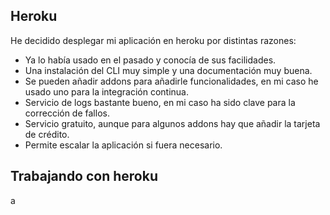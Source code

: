 ## Heroku

He decidido desplegar mi aplicación en heroku por distintas razones:

* Ya lo había usado en el pasado y conocía de sus facilidades.
* Una instalación del CLI muy simple y una documentación muy buena. 
* Se pueden añadir addons para añadirle funcionalidades, en mi caso he usado uno para la integración continua.
* Servicio de logs bastante bueno, en mi caso ha sido clave para la corrección de fallos.
* Servicio gratuito, aunque para algunos addons hay que añadir la tarjeta de crédito.
* Permite escalar la aplicación si fuera necesario.


## Trabajando con heroku
a


